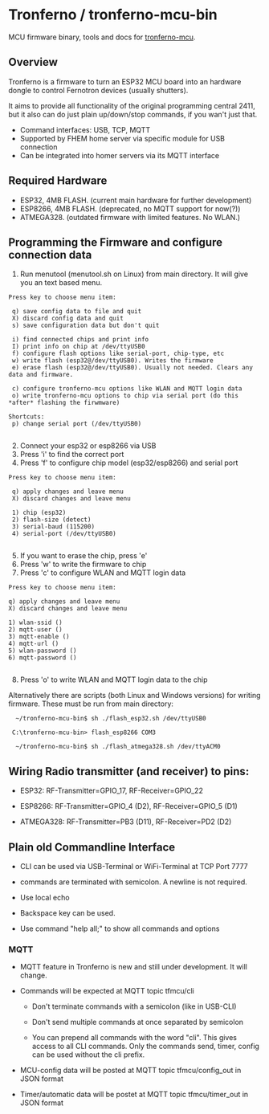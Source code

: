 # Tronferno / tronferno-mcu-bin

MCU firmware binary, tools and docs for [tronferno-mcu](https://github.com/zwiebert/tronferno-mcu).

## Overview

  Tronferno is a firmware to turn an ESP32 MCU board into an hardware dongle
  to control Fernotron devices (usually shutters).
   
  It aims to provide all functionality of the original programming central 2411, 
  but it also can do just plain up/down/stop commands, if you wan't just that.
  
  * Command interfaces: USB, TCP, MQTT
  * Supported by FHEM home server via specific module for USB connection
  * Can be integrated into homer servers via its MQTT interface

## Required Hardware

  * ESP32, 4MB FLASH. (current main hardware for further development)
  * ESP8266, 4MB FLASH. (deprecated, no MQTT support for now(?))
  * ATMEGA328. (outdated firmware with limited features. No WLAN.)

## Programming the Firmware and configure connection data

  1. Run menutool (menutool.sh on Linux) from main directory. 
  It will give you an text based menu.
  
  ```
  Press key to choose menu item:
  
   q) save config data to file and quit
   X) discard config data and quit
   s) save configuration data but don't quit
  
   i) find connected chips and print info
   I) print info on chip at /dev/ttyUSB0
   f) configure flash options like serial-port, chip-type, etc
   w) write flash (esp32@/dev/ttyUSB0). Writes the firmware
   e) erase flash (esp32@/dev/ttyUSB0). Usually not needed. Clears any data and firmware.
  
   c) configure tronferno-mcu options like WLAN and MQTT login data
   o) write tronferno-mcu options to chip via serial port (do this *after* flashing the firwmware)
  
  Shortcuts:
   p) change serial port (/dev/ttyUSB0)
   
  ```
  2. Connect your esp32 or esp8266 via USB
  3. Press 'i' to find the correct port
  4. Press 'f' to configure chip model (esp32/esp8266) and serial port
  ```
  Press key to choose menu item:
  
   q) apply changes and leave menu
   X) discard changes and leave menu
  
   1) chip (esp32)
   2) flash-size (detect)
   3) serial-baud (115200)
   4) serial-port (/dev/ttyUSB0)
   
  ```
  5. If you want to erase the chip, press 'e'
  6. Press 'w' to write the firmware to chip
  7. Press 'c' to configure WLAN and MQTT login data
  ```
 Press key to choose menu item:
 
  q) apply changes and leave menu
  X) discard changes and leave menu
 
  1) wlan-ssid ()
  2) mqtt-user ()
  3) mqtt-enable ()
  4) mqtt-url ()
  5) wlan-password ()
  6) mqtt-password ()
 
 
  ```
  8. Press 'o' to write WLAN and MQTT login data to the chip

Alternatively there are scripts (both Linux and Windows versions) for
writing firmware.  These must be run from main directory:
```
  ~/tronferno-mcu-bin$ sh ./flash_esp32.sh /dev/ttyUSB0
 ```
 ``` 
  C:\tronferno-mcu-bin> flash_esp8266 COM3
```
```  
  ~/tronferno-mcu-bin$ sh ./flash_atmega328.sh /dev/ttyACM0
```

## Wiring Radio transmitter (and receiver) to pins:

 * ESP32: RF-Transmitter=GPIO_17, RF-Receiver=GPIO_22

 * ESP8266: RF-Transmitter=GPIO_4 (D2), RF-Receiver=GPIO_5 (D1)

 * ATMEGA328:  RF-Transmitter=PB3 (D11), RF-Receiver=PD2 (D2)


## Plain old Commandline Interface
  * CLI can be used via USB-Terminal or WiFi-Terminal at TCP Port 7777

  * commands are terminated with semicolon. A newline is not required.

  * Use local echo
  
  * Backspace key can be used.

  * Use command  "help all;" to show all commands and options
  

### MQTT

* MQTT feature in Tronferno is new and still under development. It will  change.

* Commands will be expected at MQTT topic tfmcu/cli

    * Don't terminate commands with a semicolon (like in USB-CLI)

    * Don't send multiple commands at once separated by semicolon

    * You can prepend all commands with the word "cli". This gives access to all
    CLI commands. Only the commands send, timer, config can be used without the cli prefix.


* MCU-config data will be posted at MQTT topic tfmcu/config_out in JSON format

* Timer/automatic data will be postet at MQTT topic tfmcu/timer_out in JSON format
